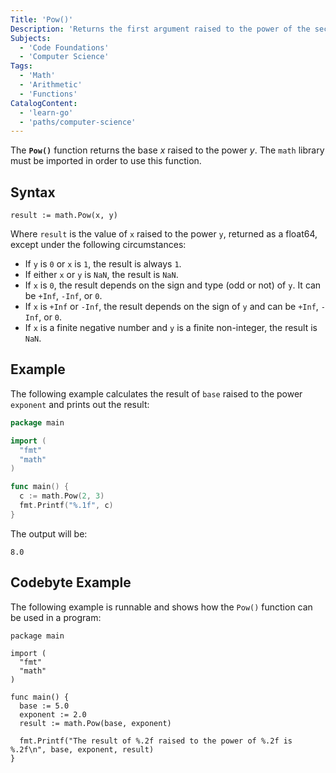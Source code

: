 ```yaml
---
Title: 'Pow()'
Description: 'Returns the first argument raised to the power of the second argument.'
Subjects:
  - 'Code Foundations'
  - 'Computer Science'
Tags:
  - 'Math'
  - 'Arithmetic'
  - 'Functions'
CatalogContent:
  - 'learn-go'
  - 'paths/computer-science'
---
```


The **`Pow()`** function returns the base _x_ raised to the power _y_. The `math` library must be imported in order to use this function.

## Syntax

```pseudo
result := math.Pow(x, y)
```

Where `result` is the value of `x` raised to the power `y`, returned as a float64, except under the following circumstances:

- If `y` is `0` or `x` is `1`, the result is always `1`.
- If either `x` or `y` is `NaN`, the result is `NaN`.
- If `x` is `0`, the result depends on the sign and type (odd or not) of `y`. It can be `+Inf`, `-Inf`, or `0`.
- If `x` is `+Inf` or `-Inf`, the result depends on the sign of `y` and can be `+Inf`, `-Inf`, or `0`.
- If `x` is a finite negative number and `y` is a finite non-integer, the result is `NaN`.

## Example

The following example calculates the result of `base` raised to the power `exponent` and prints out the result:

```go
package main

import (
  "fmt"
  "math"
)

func main() {
  c := math.Pow(2, 3)
  fmt.Printf("%.1f", c)
}
```

The output will be:

```shell
8.0
```

## Codebyte Example

The following example is runnable and shows how the `Pow()` function can be used in a program:

```codebyte/golang
package main

import (
  "fmt"
  "math"
)

func main() {
  base := 5.0
  exponent := 2.0
  result := math.Pow(base, exponent)

  fmt.Printf("The result of %.2f raised to the power of %.2f is %.2f\n", base, exponent, result)
}
```
